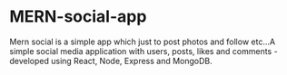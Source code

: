 # MERN-social-app
Mern social is a simple app which just to post photos and follow etc...A simple social media application with users, posts, likes and comments - developed using React, Node, Express and MongoDB. 

